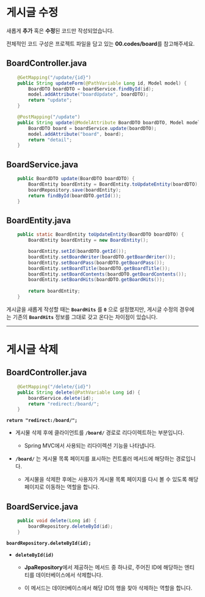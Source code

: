 # 게시글 수정
새롭게 **추가** 혹은 **수정**된 코드만 작성되었습니다.

전체적인 코드 구성은 프로젝트 파일을 담고 있는 **00.codes/board**를 참고해주세요.

## BoardController.java

```java
    @GetMapping("/update/{id}")
    public String updateForm(@PathVariable Long id, Model model) {
        BoardDTO boardDTO = boardService.findById(id);
        model.addAttribute("boardUpdate", boardDTO);
        return "update";
    }
```

```java
    @PostMapping("/update")
    public String update(@ModelAttribute BoardDTO boardDTO, Model model) {
        BoardDTO board = boardService.update(boardDTO);
        model.addAttribute("board", board);
        return "detail";
    }
```

## BoardService.java

```java
    public BoardDTO update(BoardDTO boardDTO) {
        BoardEntity boardEntity = BoardEntity.toUpdateEntity(boardDTO);
	    boardRepository.save(boardEntity);
        return findById(boardDTO.getId());
    }
```

## BoardEntity.java

```java
    public static BoardEntity toUpdateEntity(BoardDTO boardDTO) {
        BoardEntity boardEntity = new BoardEntity();

        boardEntity.setId(boardDTO.getId());
        boardEntity.setBoardWriter(boardDTO.getBoardWriter());
        boardEntity.setBoardPass(boardDTO.getBoardPass());
        boardEntity.setBoardTitle(boardDTO.getBoardTitle());
        boardEntity.setBoardContents(boardDTO.getBoardContents());
        boardEntity.setBoardHits(boardDTO.getBoardHits());
        
        return boardEntity;
    }
```

게시글을 새롭게 작성할 때는 **`BoardHits`** 를 **`0`** 으로 설정했지만, 게시글 수정의 경우에는 기존의 **`BoardHits`** 정보를 그대로 갖고 온다는 차이점이 있습니다.

---

# 게시글 삭제

## BoardController.java

```java
    @GetMapping("/delete/{id}")
    public String delete(@PathVariable Long id) {
        boardService.delete(id);
        return "redirect:/board/";
    }
```

**`return "redirect:/board/";`**

- 게시물 삭제 후에 클라이언트를 **`/board/`** 경로로 리다이렉트하는 부분입니다. 

    - Spring MVC에서 사용되는 리다이렉션 기능을 나타냅니다.

- **`/board/`** 는 게시물 목록 페이지를 표시하는 컨트롤러 메서드에 해당하는 경로입니다.

    - 게시물을 삭제한 후에는 사용자가 게시물 목록 페이지를 다시 볼 수 있도록 해당 페이지로 이동하는 역할을 합니다.

## BoardService.java

```java
    public void delete(Long id) {
        boardRepository.deleteById(id);
    }
```

**`boardRepository.deleteById(id);`**

- **`deleteById(id)`**
    - **JpaRepository**에서 제공하는 메서드 중 하나로, 주어진 ID에 해당하는 엔티티를 데이터베이스에서 삭제합니다. 
    
    - 이 메서드는 데이터베이스에서 해당 ID의 행을 찾아 삭제하는 역할을 합니다.